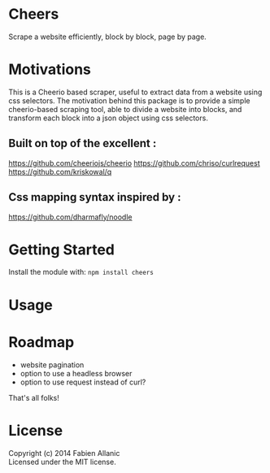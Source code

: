 Cheers
==========

Scrape a website efficiently, block by block, page by page.

# Motivations

This is a Cheerio based scraper, useful to extract data from a website using css selectors.
The motivation behind this package is to provide a simple cheerio-based scraping tool, able to divide a website into blocks, and transform each block into a json object using css selectors.

## Built on top of the excellent :

https://github.com/cheeriojs/cheerio
https://github.com/chriso/curlrequest
https://github.com/kriskowal/q

## Css mapping syntax inspired by :

https://github.com/dharmafly/noodle

# Getting Started

Install the module with: `npm install cheers`

# Usage



# Roadmap

- website pagination
- option to use a headless browser
- option to use request instead of curl?

That's all folks!

# License
Copyright (c) 2014 Fabien Allanic  
Licensed under the MIT license.